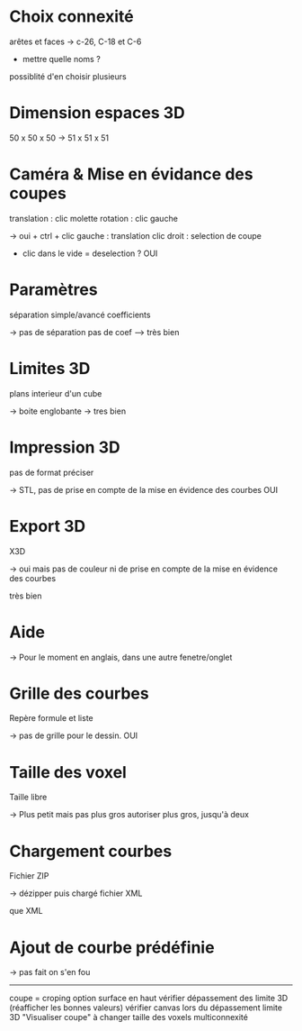 Choix connexité
===============

arêtes et faces
-> c-26, C-18 et C-6

* mettre quelle noms ?

possiblité d'en choisir plusieurs



Dimension espaces 3D
====================

50 x 50 x 50
-> 51 x 51 x 51



Caméra & Mise en évidance des coupes
====================================

translation : clic molette
rotation : clic gauche

-> oui + 
	ctrl + clic gauche : translation
	clic droit : selection de coupe

* clic dans le vide = deselection ? OUI



Paramètres
==========

séparation simple/avancé
coefficients

-> pas de séparation
   pas de coef --> très bien



Limites 3D
==========

plans interieur d'un cube

-> boite englobante -> tres bien 



Impression 3D
=============

pas de format préciser

-> STL, pas de prise en compte de la mise en évidence des courbes OUI



Export 3D
=========

X3D

-> oui mais pas de couleur ni de prise en compte de la mise en évidence des 
   courbes

très bien 



Aide
====

-> Pour le moment en anglais, 
   dans une autre fenetre/onglet



Grille des courbes
==================

Repère formule et liste

-> pas de grille pour le dessin.
OUI


Taille des voxel
================

Taille libre

-> Plus petit mais pas plus gros
autoriser plus gros, jusqu'à deux



Chargement courbes
==================

Fichier ZIP

-> dézipper puis chargé fichier XML

que XML


Ajout de courbe prédéfinie
==========================


-> pas fait
on s'en fou




-------------------------------------
coupe = croping
option surface en haut
vérifier dépassement des limite 3D (réafficher les bonnes valeurs)
vérifier canvas lors du dépassement limite 3D
"Visualiser coupe" à changer
taille des voxels
multiconnexité
